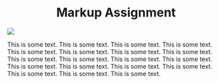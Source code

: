 <html>
<h1 align="center">Markup Assignment</h1>


<img src="/c/Users/ijami/Pictures/Kuromi.jpg">

<body>

<p>
This is some text. This is some text. 
This is some text. This is some text. This is 
some text. This is some text. This is some 
text. This is some text. This is some text. 
This is some text. This is some text. This is 
some text. This is some text. This is some 
text. This is some text. This is some text. 
This is some text. This is some text. This is 
some text. 
</p>
<body>

<html>
